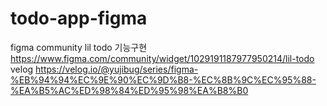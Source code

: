 # todo-app-figma

figma community lil todo 기능구현
<br>
https://www.figma.com/community/widget/1029191187977950214/lil-todo
<br>
velog https://velog.io/@yujibug/series/figma-%EB%94%94%EC%9E%90%EC%9D%B8-%EC%8B%9C%EC%95%88-%EA%B5%AC%ED%98%84%ED%95%98%EA%B8%B0
